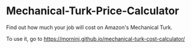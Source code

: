 # Mechanical-Turk-Price-Calculator
Find out how much your job will cost on Amazon's Mechanical Turk.

To use it, go to https://morninj.github.io/mechanical-turk-cost-calculator/
